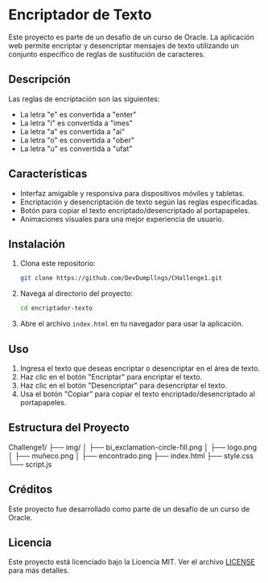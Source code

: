 # Encriptador de Texto

Este proyecto es parte de un desafío de un curso de Oracle. La aplicación web permite encriptar y desencriptar mensajes de texto utilizando un conjunto específico de reglas de sustitución de caracteres. 

## Descripción

Las reglas de encriptación son las siguientes:

- La letra "e" es convertida a "enter"
- La letra "i" es convertida a "imes"
- La letra "a" es convertida a "ai"
- La letra "o" es convertida a "ober"
- La letra "u" es convertida a "ufat"

## Características

- Interfaz amigable y responsiva para dispositivos móviles y tabletas.
- Encriptación y desencriptación de texto según las reglas especificadas.
- Botón para copiar el texto encriptado/desencriptado al portapapeles.
- Animaciones visuales para una mejor experiencia de usuario.

## Instalación

1. Clona este repositorio:
    ```bash
    git clone https://github.com/DevDumpllngs/CHallenge1.git
    ```

2. Navega al directorio del proyecto:
    ```bash
    cd encriptador-texto
    ```

3. Abre el archivo `index.html` en tu navegador para usar la aplicación.

## Uso

1. Ingresa el texto que deseas encriptar o desencriptar en el área de texto.
2. Haz clic en el botón "Encriptar" para encriptar el texto.
3. Haz clic en el botón "Desencriptar" para desencriptar el texto.
4. Usa el botón "Copiar" para copiar el texto encriptado/desencriptado al portapapeles.

## Estructura del Proyecto

Challenge1/
├── img/
│ ├── bi_exclamation-circle-fill.png
│ ├── logo.png
│ ├── muñeco.png
│ ├── encontrado.png
├── index.html
├── style.css
└── script.js


## Créditos

Este proyecto fue desarrollado como parte de un desafío de un curso de Oracle.

## Licencia

Este proyecto está licenciado bajo la Licencia MIT. Ver el archivo [LICENSE](LICENSE) para más detalles.

